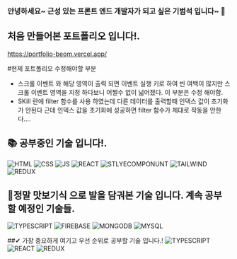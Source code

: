 ### 안녕하세요~ 근성 있는 프론트 엔드 개발자가 되고 싶은 기범석 입니다~ 👋

## 처음 만들어본 포트폴리오 입니다!.
https://portfolio-beom.vercel.app/

#현제 포트폴리오 수정해야할 부분
- 스크롤 이벤트 와 해당 영역이 출력 되면 이벤트 실행 키로 하여 빈 여백이 많지만 스크롤 이벤트 영역을 지정 하다보니 어쩔수 없이 넓어졌다. 이 부분은 수정 해야함.
- SKill 란에 filter 함수를 사용 하였는데 다른 데이터를 출력할때 인덱스 값이 초기화가 안된다 근데 인덱스 값을 초기화에 성공하면 filter 함수가 제대로 작동을 안한다....




## 📚 공부중인 기술 입니다!.
![HTML](https://img.shields.io/badge/HTML-239120?style=for-the-badge&logo=html5&logoColor=white)
![CSS](https://img.shields.io/badge/CSS-239120?&style=for-the-badge&logo=css3&logoColor=white)
![JS](https://img.shields.io/badge/JavaScript-F7DF1E?style=for-the-badge&logo=JavaScript&logoColor=white)
![REACT](https://img.shields.io/badge/React-20232A?style=for-the-badge&logo=react&logoColor=61DAFB)
![STLYECOMPONUNT](https://img.shields.io/badge/styled--components-DB7093?style=for-the-badge&logo=styled-components&logoColor=white)
![TAILWIND](https://img.shields.io/badge/Tailwind_CSS-38B2AC?style=for-the-badge&logo=tailwind-css&logoColor=white)
![REDUX](https://img.shields.io/badge/Redux-593D88?style=for-the-badge&logo=redux&logoColor=white)

## 🥄정말 맛보기식 으로 발을 담궈본 기술 입니다. 계속 공부할 예정인 기술들.
![TYPESCRIPT](https://img.shields.io/badge/TypeScript-007ACC?style=for-the-badge&logo=typescript&logoColor=white)
![FIREBASE](https://img.shields.io/badge/Redux-593D88?style=for-the-badge&logo=redux&logoColor=white)
![MONGODB](https://img.shields.io/badge/MongoDB-4EA94B?style=for-the-badge&logo=mongodb&logoColor=white)
![MYSQL](https://img.shields.io/badge/MySQL-00000F?style=for-the-badge&logo=mysql&logoColor=white)


##✔ 가장 중요하게 여기고 우선 순위로 공부할 기술 입니다.!
![TYPESCRIPT](https://img.shields.io/badge/TypeScript-007ACC?style=for-the-badge&logo=typescript&logoColor=white)
![REACT](https://img.shields.io/badge/React-20232A?style=for-the-badge&logo=react&logoColor=61DAFB)
![REDUX](https://img.shields.io/badge/Redux-593D88?style=for-the-badge&logo=redux&logoColor=white)
